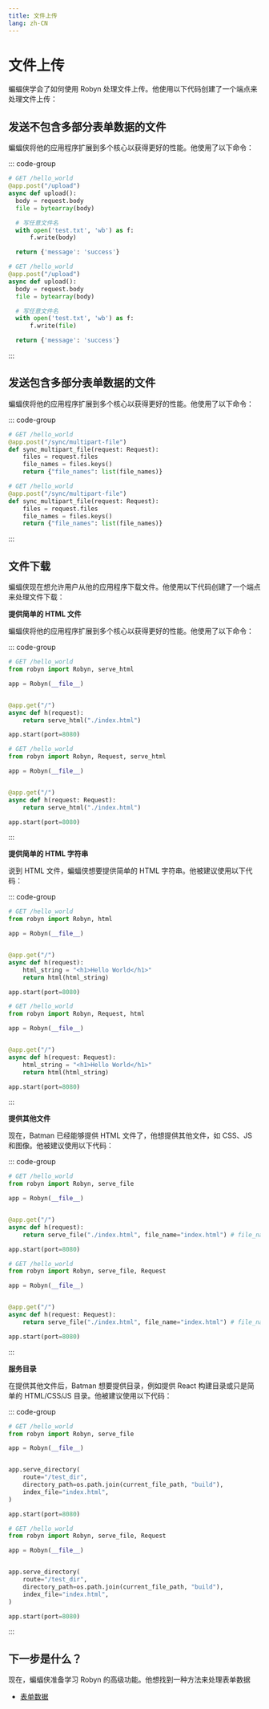 ```yaml
---
title: 文件上传
lang: zh-CN
---
```


# 文件上传 

蝙蝠侠学会了如何使用 Robyn 处理文件上传。他使用以下代码创建了一个端点来处理文件上传：

## 发送不包含多部分表单数据的文件

蝙蝠侠将他的应用程序扩展到多个核心以获得更好的性能。他使用了以下命令：

::: code-group

```py [untyped]
# GET /hello_world
@app.post("/upload")
async def upload():
  body = request.body
  file = bytearray(body)

  # 写任意文件名
  with open('test.txt', 'wb') as f:
      f.write(body)

  return {'message': 'success'}
```

```py [typed]
# GET /hello_world
@app.post("/upload")
async def upload():
  body = request.body
  file = bytearray(body)

  # 写任意文件名
  with open('test.txt', 'wb') as f:
      f.write(file)

  return {'message': 'success'}
```

:::

## 发送包含多部分表单数据的文件

蝙蝠侠将他的应用程序扩展到多个核心以获得更好的性能。他使用了以下命令：

::: code-group

```py [untyped]
# GET /hello_world
@app.post("/sync/multipart-file")
def sync_multipart_file(request: Request):
    files = request.files
    file_names = files.keys()
    return {"file_names": list(file_names)}
```

```py [typed]
# GET /hello_world
@app.post("/sync/multipart-file")
def sync_multipart_file(request: Request):
    files = request.files
    file_names = files.keys()
    return {"file_names": list(file_names)}
```

:::

## 文件下载

蝙蝠侠现在想允许用户从他的应用程序下载文件。他使用以下代码创建了一个端点来处理文件下载：

**提供简单的 HTML 文件**

蝙蝠侠将他的应用程序扩展到多个核心以获得更好的性能。他使用了以下命令：

::: code-group

```py [untyped]
# GET /hello_world
from robyn import Robyn, serve_html

app = Robyn(__file__)


@app.get("/")
async def h(request):
    return serve_html("./index.html")

app.start(port=8080)
```

```py [typed]
# GET /hello_world
from robyn import Robyn, Request, serve_html

app = Robyn(__file__)


@app.get("/")
async def h(request: Request):
    return serve_html("./index.html")

app.start(port=8080)
```

:::

**提供简单的 HTML 字符串**

说到 HTML 文件，蝙蝠侠想要提供简单的 HTML 字符串。他被建议使用以下代码：

::: code-group

```py [untyped]
# GET /hello_world
from robyn import Robyn, html

app = Robyn(__file__)


@app.get("/")
async def h(request):
    html_string = "<h1>Hello World</h1>"
    return html(html_string)

app.start(port=8080)
```

```py [typed]
# GET /hello_world
from robyn import Robyn, Request, html

app = Robyn(__file__)


@app.get("/")
async def h(request: Request):
    html_string = "<h1>Hello World</h1>"
    return html(html_string)

app.start(port=8080)
```

:::

**提供其他文件**

现在，Batman 已经能够提供 HTML 文件了，他想提供其他文件，如 CSS、JS 和图像。他被建议使用以下代码：

::: code-group

```py [untyped]
# GET /hello_world
from robyn import Robyn, serve_file

app = Robyn(__file__)


@app.get("/")
async def h(request):
    return serve_file("./index.html", file_name="index.html") # file_name is optional

app.start(port=8080)
```

```py [typed]
# GET /hello_world
from robyn import Robyn, serve_file, Request

app = Robyn(__file__)


@app.get("/")
async def h(request: Request):
    return serve_file("./index.html", file_name="index.html") # file_name is optional

app.start(port=8080)
```

:::

**服务目录**

在提供其他文件后，Batman 想要提供目录，例如提供 React 构建目录或只是简单的 HTML/CSS/JS 目录。他被建议使用以下代码：


::: code-group

```py [untyped]
# GET /hello_world
from robyn import Robyn, serve_file

app = Robyn(__file__)


app.serve_directory(
    route="/test_dir",
    directory_path=os.path.join(current_file_path, "build"),
    index_file="index.html",
)

app.start(port=8080)
```

```py [typed]
# GET /hello_world
from robyn import Robyn, serve_file, Request

app = Robyn(__file__)


app.serve_directory(
    route="/test_dir",
    directory_path=os.path.join(current_file_path, "build"),
    index_file="index.html",
)

app.start(port=8080)
```

:::

## 下一步是什么？

现在，蝙蝠侠准备学习 Robyn 的高级功能。他想找到一种方法来处理表单数据

- [表单数据](./form-data.md)